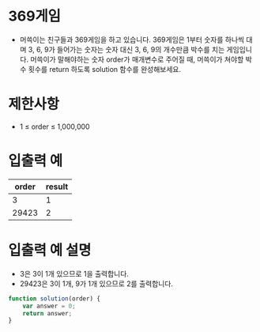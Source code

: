 # 369게임
- 머쓱이는 친구들과 369게임을 하고 있습니다. 369게임은 1부터 숫자를 하나씩 대며 3, 6, 9가 들어가는 숫자는 숫자 대신 3, 6, 9의 개수만큼 박수를 치는 게임입니다. 머쓱이가 말해야하는 숫자 order가 매개변수로 주어질 때, 머쓱이가 쳐야할 박수 횟수를 return 하도록 solution 함수를 완성해보세요.

# 제한사항
- 1 ≤ order ≤ 1,000,000

# 입출력 예
| order | result |
| ----- | ------ |
| 3 | 1 |
| 29423	 | 2 |

# 입출력 예 설명
- 3은 3이 1개 있으므로 1을 출력합니다.
- 29423은 3이 1개, 9가 1개 있으므로 2를 출력합니다.


```javascript
function solution(order) {
    var answer = 0;
    return answer;
}
```
